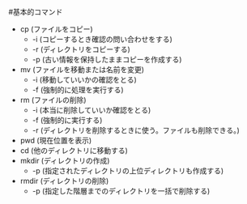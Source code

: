 #基本的コマンド

- cp (ファイルをコピー)
    - -i (コピーするとき確認の問い合わせをする)
    - -r (ディレクトリをコピーする)
    - -p (古い情報を保持したままコピーを作成する)
- mv (ファイルを移動または名前を変更)
    - -i (移動していいかの確認をとる)
    - -f (強制的に処理を実行する)
- rm (ファイルの削除)
    - -i (本当に削除していいか確認をとる)
    - -f (強制的に実行する)
    - -r (ディレクトリを削除するときに使う。ファイルも削除できる。)
- pwd (現在位置を表示)
- cd (他のディレクトリに移動する)
- mkdir (ディレクトリの作成)
    - -p (指定されたディレクトリの上位ディレクトリも作成する)
- rmdir (ディレクトリの削除)
    - -p (指定した階層までのディレクトリを一括で削除する)
